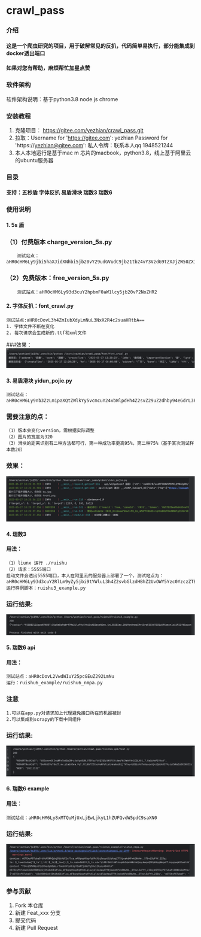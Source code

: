 # crawl_pass

### 介绍
#### 这是一个爬虫研究的项目，用于破解常见的反扒，代码简单易执行，部分能集成到docker透出端口
#### 如果对您有帮助，麻烦帮忙加星点赞

### 软件架构
软件架构说明：基于python3.8 node.js chrome


### 安装教程

1.  克隆项目： https://gitee.com/yezhian/crawl_pass.git
2.  拉取：Username for 'https://gitee.com': yezhian Password for 'https://yezhian@gitee.com': 私人令牌：联系本人qq 1948521244
3.  本人本地运行是基于mac m 芯片的macbook，python3.8，线上基于阿里云的ubuntu服务器

### 目录
#### 支持：五秒盾 字体反扒 易盾滑块 瑞数3 瑞数6

### 使用说明

#### 1. 5s 盾 
### （1）付费版本 charge_version_5s.py
        测试站点： aHR0cHM6Ly9jbi5haXJidXNhbi5jb20vY29udGVudC9jb21tb24vY3VzdG9tZXJjZW50ZXIvbm90aWNlTGlzdA==
### （2）免费版本：free_version_5s.py
        测试站点：aHR0cHM6Ly93d3cuY2hpbmF0aW1lcy5jb20vP2NoZHR2
#### 2.  字体反扒：font_crawl.py
    测试站点:aHR0cDovL3h4ZmIubXdyLmNuL3NxX2R4c2suaHRtbA==
    1. 字体文件不断在变化
    2. 每次请求会生成新的.ttf和xml文件
###效果：
![图片描述](./pics/font_crawl.png)
#### 3. 易盾滑块 yidun_pojie.py
    测试站点： aHR0cHM6Ly9nb3ZzLm1paXQtZWlkYy5vcmcuY24vbWlpdHh4Z2svZ29uZ2dhby94eGdrL3F1ZXJ5QnlQYz9wYz0zOTAmcXVlcnlsYj1jcCZxeWluZm9sYj0=
### 需要注意的点：
    （1）版本会变化version，需根据实际调整
    （2）图片的宽度为320
    （3）滑块的距离识别有二种方法都可行，第一种成功率更高95%，第二种75%（基于某次测试样本数20） 
### 效果：
![图片描述](./pics/yidun_result.png)
#### 4. 瑞数3
#### 用法：
    （1）liunx 运行 ./ruishu
    （2）请求：5555端口
    启动文件会透出5555端口，本人在阿里云的服务器上部署了一个，测试站点为：aHR0cHM6Ly93d3cuY2RlLm9yZy5jbi9tYWluL3h4Z2svbGlzdHBhZ2UvOWY5Yzc0YzczZTBmOGY1NmE4YmZiYzY0NjA1NTAyNmRh
    运行样例脚本：ruishu3_example.py
### 运行结果:
![图片描述](./pics/ruishu3_example.png)
#### 5. 瑞数6 api
#### 用法：
    测试站点：aHR0cDovL2VwdWIuY25pcGEuZ292LmNu
    运行：ruishu6_example/ruishu6_nmpa.py
### 注意
    1.可以在app.py对请求加上代理避免接口所在的机器被封
    2.可以集成到scrapy的下载中间组件
### 运行结果:
![图片描述](./pics/ruishu6_api_result.png)

#### 6. 瑞数6 example
#### 用法：
    测试站点：aHR0cHM6Ly8xMTQuMjUxLjEwLjkyL1hZUFQvdW5pdC9saXN0
### 运行结果:
![图片描述](./pics/ruishu6_nmpa.png)

### 参与贡献
1.  Fork 本仓库
2.  新建 Feat_xxx 分支
3.  提交代码
4.  新建 Pull Request
